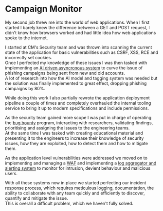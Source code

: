# Campaign Monitor
My second job threw me into the world of web applications. When I first started I barely knew the difference between a GET and POST request, I didn't know how browsers worked and had little idea how web applications spoke to the internet.

I started at CM's Security team and was thrown into scanning the current state of the application for basic vulnerabilities such as CSRF, XSS, RCE and incorrectly set cookies.  
Once I perfected my knowledge of these issues I was then tasked with implementing an [AI driven asyncronous system](https://sift.com/) to curve the issue of phishing campaigns being sent from new and old accounts.  
A lot of research into how the AI model and tagging system was needed but the solution was finally implemented to great effect, dropping phishing campaigns by 80%.

While doing this work I also partially rewrote the application deployment pipeline a couple of times and completely overhauled the internal tooling service to bring it up to modern specifications and include permissions.

As the security team gained more scope I was put in charge of operating the [bug bounty](https://www.bugcrowd.com/) program, interacting with researchers, validating findings, prioritising and assigning the issues to the engineering teams.  
At the same time I was tasked with creating educational material and presenting it to the engineers to increase their knowledge of security issues, how they are exploited, how to detect them and how to mitigate them.

As the application level vulnerabilities were addressed we moved on to implementing and managing a [WAF](https://www.signalsciences.com/) and implementing a [log aggregator and alerting system](https://www.splunk.com/) to monitor for intrusion, devient behaviour and malicious users.

With all these systems now in place we started perfecting our incident response process, which requires meticulous logging, documentation, the ability to collaborate with any team quickly and efficiently to discover, quantify and mitigate the issue.  
This is overall a difficult problem, which we haven't fully solved.